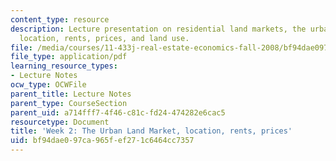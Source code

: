 ```yaml
---
content_type: resource
description: Lecture presentation on residential land markets, the urban land market,
  location, rents, prices, and land use.
file: /media/courses/11-433j-real-estate-economics-fall-2008/bf94dae097ca965fef271c6464cc7357_wk2.pdf
file_type: application/pdf
learning_resource_types:
- Lecture Notes
ocw_type: OCWFile
parent_title: Lecture Notes
parent_type: CourseSection
parent_uid: a714fff7-4f46-c81c-fd24-474282e6cac5
resourcetype: Document
title: 'Week 2: The Urban Land Market, location, rents, prices'
uid: bf94dae0-97ca-965f-ef27-1c6464cc7357
---
```

